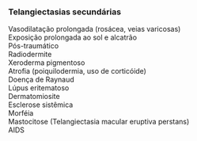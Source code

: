 ### **Telangiectasias secundárias**


Vasodilatação prolongada (rosácea, veias varicosas)  
Exposição prolongada ao sol e alcatrão  
Pós-traumático  
Radiodermite  
Xeroderma pigmentoso  
Atrofia (poiquilodermia, uso de corticóide)  
Doença de Raynaud  
Lúpus eritematoso  
Dermatomiosite  
Esclerose sistêmica  
Morféia  
Mastocitose (Telangiectasia macular eruptiva perstans)  
AIDS

